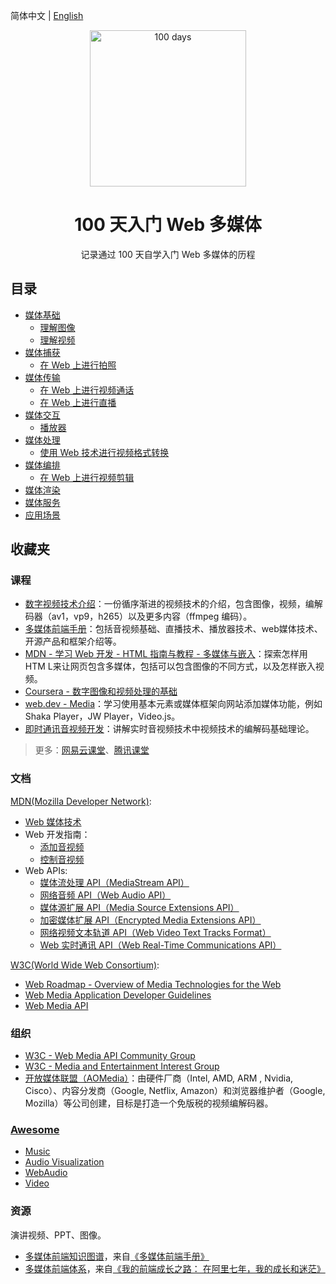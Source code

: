 简体中文 | [English](./zh-cn/README.en-US.md)

<p align="center">
  <img alt="100 days" src="https://user-images.githubusercontent.com/4392234/105186201-6c823400-5b6c-11eb-825d-c97a949233a2.png" width="250px">
</p>

<h1 align="center">
  100 天入门 Web 多媒体
</h1>

<p align="center">
  记录通过 100 天自学入门 Web 多媒体的历程
</p>

## 目录

- [媒体基础](./zh-cn/01_basic)
  - [理解图像](./zh-cn/01_basic/01_image)
  - [理解视频](./zh-cn/01_basic/02_video)
- [媒体捕获](./zh-cn/02_capture)
  - [在 Web 上进行拍照](./zh-cn/02_capture/01_take_photo)
- [媒体传输](./zh-cn/03_transport)
  - [在 Web 上进行视频通话](./zh-cn/03_transport/01_video_call)
  - [在 Web 上进行直播](./zh-cn/03_transport/02_live_broadcast)
- [媒体交互](./zh-cn/04_interactive)
  - [播放器](./zh-cn/04_interactive/01_player)
- [媒体处理](./zh-cn/05_process)
  - [使用 Web 技术进行视频格式转换](./zh-cn/05_process/01_transform)
- [媒体编排](./zh-cn/06_edit)
  - [在 Web 上进行视频剪辑](./zh-cn/06_edit/01_video_clip)
- [媒体渲染](./zh-cn/07_render)
- [媒体服务](./zh-cn/08_server)
- [应用场景](./zh-cn/09_application)

## 收藏夹

### 课程

- [数字视频技术介绍](https://github.com/leandromoreira/digital_video_introduction)：一份循序渐进的视频技术的介绍，包含图像，视频，编解码器（av1，vp9，h265）以及更多内容（ffmpeg 编码）。
- [多媒体前端手册](https://www.yuque.com/webmedia/handbook)：包括音视频基础、直播技术、播放器技术、web媒体技术、开源产品和框架介绍等。
- [MDN - 学习 Web 开发 - HTML 指南与教程 - 多媒体与嵌入](https://developer.mozilla.org/zh-CN/docs/Learn/HTML/Multimedia_and_embedding)：探索怎样用 HTM L来让网页包含多媒体，包括可以包含图像的不同方式，以及怎样嵌入视频。
- [Coursera - 数字图像和视频处理的基础](https://www.coursera.org/learn/digital)
- [web.dev - Media](https://web.dev/media/)：学习使用基本元素或媒体框架向网站添加媒体功能，例如 Shaka Player，JW Player，Video.js。
- [即时通讯音视频开发](http://www.52im.net/thread-228-1-1.html)：讲解实时音视频技术中视频技术的编解码基础理论。

> 更多：[网易云课堂](https://study.163.com/)、[腾讯课堂](https://ke.qq.com/)

### 文档

[MDN(Mozilla Developer Network)](https://developer.mozilla.org/zh-CN/):

- [Web 媒体技术](https://developer.mozilla.org/zh-CN/docs/Web/媒体)
- Web 开发指南：
  - [添加音视频](https://developer.mozilla.org/zh-CN/docs/Web/Guide/Audio_and_video_delivery)
  - [控制音视频](https://developer.mozilla.org/zh-CN/docs/Web/Guide/Audio_and_video_manipulation)
- Web APIs:
  - [媒体流处理 API（MediaStream API）](https://developer.mozilla.org/zh-CN/docs/Web/API/Media_Streams_API)
  - [网络音频 API（Web Audio API）](https://developer.mozilla.org/zh-CN/docs/Web/API/Web_Audio_API)
  - [媒体源扩展 API（Media Source Extensions API）](https://developer.mozilla.org/zh-CN/docs/Web/API/Media_Source_Extensions_API) 
  - [加密媒体扩展 API（Encrypted Media Extensions API）](https://developer.mozilla.org/zh-CN/docs/Web/API/Encrypted_Media_Extensions_API)
  - [网络视频文本轨道 API（Web Video Text Tracks Format）](https://developer.mozilla.org/zh-CN/docs/Web/API/WebVTT_API)
  - [Web 实时通讯 API（Web Real-Time Communications API）](https://developer.mozilla.org/zh-CN/docs/Web/API/WebRTC_API)

[W3C(World Wide Web Consortium)](https://www.w3.org/):

- [Web Roadmap - Overview of Media Technologies for the Web](https://w3c.github.io/web-roadmaps/media/)
- [Web Media Application Developer Guidelines](https://github.com/w3c/webmediaguidelines/)
- [Web Media API](https://github.com/w3c/webmediaapi/)

### 组织

- [W3C - Web Media API Community Group](https://www.w3.org/community/webmediaapi)
- [W3C - Media and Entertainment Interest Group](https://www.w3.org/groups/ig/me)
- [开放媒体联盟（AOMedia）](http://aomedia.org/)：由硬件厂商（Intel, AMD, ARM , Nvidia, Cisco）、内容分发商（Google, Netflix, Amazon）和浏览器维护者（Google, Mozilla）等公司创建，目标是打造一个免版税的视频编解码器。
  
### [Awesome](https://github.com/sindresorhus/awesome)

- [Music](https://github.com/ciconia/awesome-music)
- [Audio Visualization](https://github.com/willianjusten/awesome-audio-visualization)
- [WebAudio](https://github.com/notthetup/awesome-webaudio)
- [Video](https://github.com/krzemienski/awesome-video)
  

### 资源

演讲视频、PPT、图像。

- [多媒体前端知识图谱](https://cdn.nlark.com/yuque/0/2019/jpeg/666307/1576205595971-af321329-d743-4ad8-8263-ca9a49531b1e.jpeg)，来自[《多媒体前端手册》](https://www.yuque.com/webmedia/handbook)
- [多媒体前端体系](https://img.alicdn.com/tfs/TB1wLphSXY7gK0jSZKzXXaikpXa-2348-1220.png)，来自[《我的前端成长之路： 在阿里七年，我的成长和迷茫》](https://fed.taobao.org/blog/taofed/do71ct/ttpk5r)
